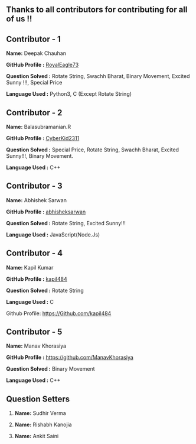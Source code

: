 ## Thanks to all contributors for contributing for all of us !!

## Contributor - 1

  **Name:** Deepak Chauhan

  **GitHub Profile :** [RoyalEagle73](https://Github.com/RoyalEagle73)

  **Question Solved :** Rotate String, Swachh Bharat, Binary Movement, Excited Sunny !!!, Special Price

  **Language Used :** Python3, C (Except Rotate String)




## Contributor - 2

  **Name:** Balasubramanian.R
  
  **GitHub Profile :** [CyberKid2311](https://github.com/Cyberkid2311)
  
  **Question Solved :** Special Price, Rotate String, Swachh Bharat, Excited Sunny!!!, Binary Movement.
  
  **Language Used :** C++

## Contributor - 3

  **Name:** Abhishek Sarwan
  
  **GitHub Profile :** [abhisheksarwan](https://github.com/abhisheksarwan)
  
  **Question Solved :** Rotate String, Excited Sunny!!!
  
  **Language Used :** JavaScript(Node.Js)

## Contributor - 4

  **Name:** Kapil Kumar
  
  **GitHub Profile :** [kapil484](https://github.com/kapil484)
  
  **Question Solved :** Rotate String
  
  **Language Used :** C

  
Github Profile: https://Github.com/kapil484


## Contributor - 5

  **Name:** Manav Khorasiya
  
  **GitHub Profile :** https://github.com/ManavKhorasiya
  
  **Question Solved :** Binary Movement
  
  **Language Used :** C++


 
 ## Question Setters
 
  1. **Name:** Sudhir Verma
  
  2. **Name:** Rishabh Kanojia
  
  3. **Name:** Ankit Saini
